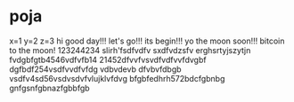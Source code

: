 # poja
x=1
y=2
z=3
hi
good day!!!
let's go!!!
its begin!!!
yo the moon soon!!!
bitcoin to the moon!
123244234
slirh'fsdfvdfv
sxdfvdzsfv
erghsrtyjszytjn
fvdgbfgtb4546vdfvfb14
21452dfvvfvsvdfvdfvvfdvgbf
dgfbdf254vsdfvvdfvfdg
vdbvdevb dfvbvfdbgb
vsdfv4sd56vsdvsdvfvlujklvfdvg
bfgbfedhrh572bdcfgbnbg
 gnfgsnfgbnazfgbbfgb
